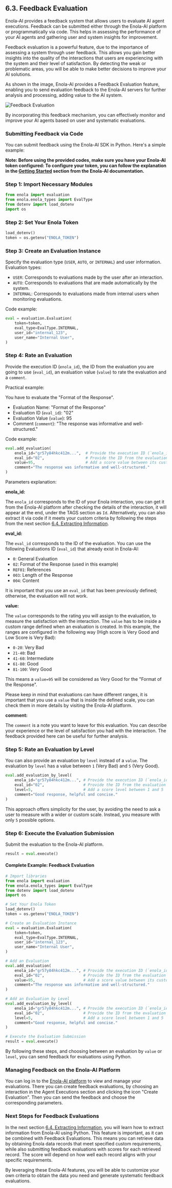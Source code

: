 ## 6.3. Feedback Evaluation 

Enola-AI provides a feedback system that allows users to evaluate AI agent executions. Feedback can be submitted either through the Enola-AI platform or programmatically via code. This helps in assessing the performance of your AI agents and gathering user and system insights for improvement.

Feedback evaluation is a powerful feature, due to the importance of assessing a system through user feedback. This allows you gain better insights into the quality of the interactions that users are experiencing with the system and their level of satisfaction. By detecting the weak or problematic areas, you will be able to make better decisions to improve your AI solutions.

As shown in the image, Enola-AI provides a Feedback Evaluation feature, enabling you to send evaluation feedback to the Enola-AI servers for further analysis and processing, adding value to the AI system.

![Feedback Evaluation](images/feedback_evaluation.jpg)

By incorporating this feedback mechanism, you can effectively monitor and improve your AI agents based on user and systematic evaluations.


### Submitting Feedback via Code

You can submit feedback using the Enola-AI SDK in Python. Here's a simple example:

**Note: Before using the provided codes, make sure you have your Enola-AI token configured:
To configure your token, you can follow the explanation in the [Getting Started](https://github.com/HuemulSolutions/Enola-AI#5-getting-started) section from the Enola-AI documentation.**

### Step 1: Import Necessary Modules

```python
from enola import evaluation
from enola.enola_types import EvalType
from dotenv import load_dotenv
import os
```

### Step 2: Set Your Enola Token

```python
load_dotenv()
token = os.getenv("ENOLA_TOKEN")
```

### Step 3: Create an Evaluation Instance

Specify the evaluation type (`USER`, `AUTO`, or `INTERNAL`) and user information.
Evaluation types:
- `USER`: Corresponds to evaluations made by the user after an interaction.
- `AUTO`: Corresponds to evaluations that are made automatically by the system.
- `INTERNAL`: Corresponds to evaluations made from internal users when monitoring evaluations.
 
Code example:
```python
eval = evaluation.Evaluation(
    token=token,
    eval_type=EvalType.INTERNAL,
    user_id="internal_123",
    user_name="Internal User",
)
```

### Step 4: Rate an Evaluation

Provide the execution ID (`enola_id`), the ID from the evaluation you are going to use (`eval_id`), an evaluation value (`value`) to rate the evaluation and a `comment`.

Practical example:

You have to evaluate the "Format of the Response".

- Evaluation Name: "Format of the Response"
- Evaluation ID (`eval_id`): "02"
- Evaluation Value (`value`): 95
- Comment (`comment`): "The response was informative and well-structured."

Code example:
```python
eval.add_evaluation(
    enola_id="gr57y84hkc412m...",  # Provide the execution ID (`enola_id`)
    eval_id="02", 			       # Provide the ID from the evaluation
    value=95,  				       # Add a score value between its custom range
    comment="The response was informative and well-structured."
)
```
Parameters explanation:

**enola_id:**

The `enola_id` corresponds to the ID of your Enola interaction, you can get it from the Enola-AI platform after checking the details of the interaction, it will appear at the end, under the TAGS section as `Id`.
Alternatively, you can also extract it via code if it meets your custom criteria by following the steps from the next section [6.4. Extracting Information](extracting_information.md).

**eval_id:**

The `eval_id` corresponds to the ID of the evaluation.
You can use the following Evaluations ID (`eval_id`) that already exist in Enola-AI:
- `0`: General Evaluation
- `02`: Format of the Response (used in this example)
- `REF01`: References
- `003`: Length of the Response
- `004`: Content

It is important that you use an `eval_id` that has been previously defined; otherwise, the evaluation will not work.

**value:**

The `value` corresponds to the rating you will assign to the evaluation, to measure the satisfaction with the interaction.
The `value` has to be inside a custom range defined when an evaluation is created.
In this example, the ranges are configured in the following way (High score is Very Good and Low Score is Very Bad):
- `0-20`: Very Bad
- `21-40`: Bad
- `41-60`: Intermediate
- `61-80`: Good
- `81-100`: Very Good

This means a `value=95` will be considered as Very Good for the "Format of the Response".

Please keep in mind that evaluations can have different ranges, it is important that you use a `value` that is inside the defined scale, you can check them in more details by visiting the Enola-AI platform.

**comment:**

The `comment` is a note you want to leave for this evaluation. You can describe your experience or the level of satisfaction you had with the interaction. The feedback provided here can be useful for further analysis.

### Step 5: Rate an Evaluation by Level

You can also provide an evaluation by `level` instead of a `value`. The evaluation by `level` has a value between `1` (Very Bad) and `5` (Very Good).

```python
eval.add_evaluation_by_level(
    enola_id="gr57y84hkc412m...", # Provide the execution ID (`enola_id`)
    eval_id="02",			      # Provide the ID from the evaluation
    level=5,				      # Add a score level between 1 and 5
    comment="Good response, helpful and concise."
)
```
This approach offers simplicity for the user, by avoiding the need to ask a user to measure with a wider or custom scale. Instead, you measure with only `5` possible options.

### Step 6: Execute the Evaluation Submission

Submit the evaluation to the Enola-AI platform.

```python
result = eval.execute()
```

#### **Complete Example: Feedback Evaluation**
```python
# Import libraries
from enola import evaluation
from enola.enola_types import EvalType
from dotenv import load_dotenv
import os

# Set Your Enola Token
load_dotenv()
token = os.getenv("ENOLA_TOKEN")

# Create an Evaluation Instance
eval = evaluation.Evaluation(
    token=token,
    eval_type=EvalType.INTERNAL,
    user_id="internal_123",
    user_name="Internal User",
)

# Add an Evaluation
eval.add_evaluation(
    enola_id="gr57y84hkc412m...", # Provide the execution ID (`enola_id`)
    eval_id="02", 			      # Provide the ID from the evaluation
    value=95,  				      # Add a score value between its custom range
    comment="The response was informative and well-structured."
)

# Add an Evaluation by Level
eval.add_evaluation_by_level(
    enola_id="gr57y84hkc412m...", # Provide the execution ID (`enola_id`)
    eval_id="02",			      # Provide the ID from the evaluation
    level=5,				      # Add a score level between 1 and 5
    comment="Good response, helpful and concise."
)

# Execute the Evaluation Submission
result = eval.execute()
```

By following these steps, and choosing between an evaluation by `value` or `level`, you can send feedback for evaluations using Python.

### Managing Feedback on the Enola-AI Platform

You can log in to the [Enola-AI platform](https://enola-ai.com/) to view and manage your evaluations. There you can create feedback evaluations, by choosing an interaction in the Agent Executions section and clicking the icon "Create Evaluation". Then you can send the feedback and choose the corresponding parameters.

### Next Steps for Feedback Evaluations

In the next section [6.4. Extracting Information](extracting_information.md), you will learn how to extract information from Enola-AI using Python. This feature is important, as it can be combined with Feedback Evaluations. This means you can retrieve data by obtaining Enola data records that meet specified custom requirements, while also submitting feedback evaluations with scores for each retrieved record. The score will depend on how well each record aligns with your specific requirements.

By leveraging these Enola-AI features, you will be able to customize your own criteria to obtain the data you need and generate systematic feedback evaluations.